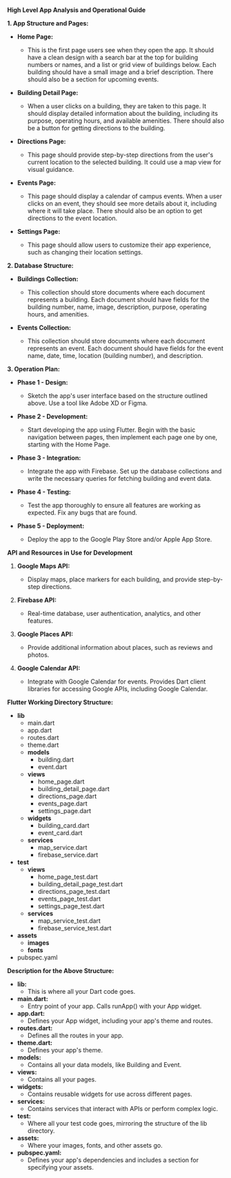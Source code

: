 **High Level App Analysis and Operational Guide**

**1. App Structure and Pages:**
   
   - **Home Page:**
     - This is the first page users see when they open the app. It should have a clean design with a search bar at the top for building numbers or names, and a list or grid view of buildings below. Each building should have a small image and a brief description. There should also be a section for upcoming events.
  
   - **Building Detail Page:**
     - When a user clicks on a building, they are taken to this page. It should display detailed information about the building, including its purpose, operating hours, and available amenities. There should also be a button for getting directions to the building.

   - **Directions Page:**
     - This page should provide step-by-step directions from the user's current location to the selected building. It could use a map view for visual guidance.

   - **Events Page:**
     - This page should display a calendar of campus events. When a user clicks on an event, they should see more details about it, including where it will take place. There should also be an option to get directions to the event location.

   - **Settings Page:**
     - This page should allow users to customize their app experience, such as changing their location settings.

**2. Database Structure:**

   - **Buildings Collection:**
     - This collection should store documents where each document represents a building. Each document should have fields for the building number, name, image, description, purpose, operating hours, and amenities.

   - **Events Collection:**
     - This collection should store documents where each document represents an event. Each document should have fields for the event name, date, time, location (building number), and description.

**3. Operation Plan:**

   - **Phase 1 - Design:**
     - Sketch the app's user interface based on the structure outlined above. Use a tool like Adobe XD or Figma.

   - **Phase 2 - Development:**
     - Start developing the app using Flutter. Begin with the basic navigation between pages, then implement each page one by one, starting with the Home Page.

   - **Phase 3 - Integration:**
     - Integrate the app with Firebase. Set up the database collections and write the necessary queries for fetching building and event data.

   - **Phase 4 - Testing:**
     - Test the app thoroughly to ensure all features are working as expected. Fix any bugs that are found.

   - **Phase 5 - Deployment:**
     - Deploy the app to the Google Play Store and/or Apple App Store.

**API and Resources in Use for Development**

1. **Google Maps API:**
   - Display maps, place markers for each building, and provide step-by-step directions.

2. **Firebase API:**
   - Real-time database, user authentication, analytics, and other features.

3. **Google Places API:**
   - Provide additional information about places, such as reviews and photos.

4. **Google Calendar API:**
   - Integrate with Google Calendar for events. Provides Dart client libraries for accessing Google APIs, including Google Calendar.

**Flutter Working Directory Structure:**

- **lib**
  - main.dart
  - app.dart
  - routes.dart
  - theme.dart
  - **models**
    - building.dart
    - event.dart
  - **views**
    - home_page.dart
    - building_detail_page.dart
    - directions_page.dart
    - events_page.dart
    - settings_page.dart
  - **widgets**
    - building_card.dart
    - event_card.dart
  - **services**
    - map_service.dart
    - firebase_service.dart
- **test**
  - **views**
    - home_page_test.dart
    - building_detail_page_test.dart
    - directions_page_test.dart
    - events_page_test.dart
    - settings_page_test.dart
  - **services**
    - map_service_test.dart
    - firebase_service_test.dart
- **assets**
  - **images**
  - **fonts**
- pubspec.yaml

**Description for the Above Structure:**

- **lib:**
  - This is where all your Dart code goes.
- **main.dart:**
  - Entry point of your app. Calls runApp() with your App widget.
- **app.dart:**
  - Defines your App widget, including your app's theme and routes.
- **routes.dart:**
  - Defines all the routes in your app.
- **theme.dart:**
  - Defines your app's theme.
- **models:**
  - Contains all your data models, like Building and Event.
- **views:**
  - Contains all your pages.
- **widgets:**
  - Contains reusable widgets for use across different pages.
- **services:**
  - Contains services that interact with APIs or perform complex logic.
- **test:**
  - Where all your test code goes, mirroring the structure of the lib directory.
- **assets:**
  - Where your images, fonts, and other assets go.
- **pubspec.yaml:**
  - Defines your app's dependencies and includes a section for specifying your assets.
